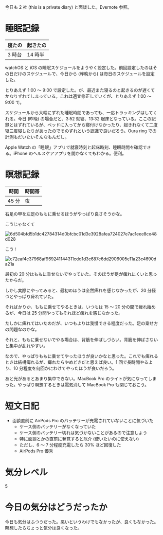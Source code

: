 今日も 2 社 (this is a private diary) と面談した。Evernote 参照。



# 睡眠記録
| 寝たの | 起きたの |
|---|---|
| 3 時台 | 14 時半 |

watchOS と iOS の睡眠スケジュールをようやく設定した。前回設定したのはその日だけのスケジュールで、今日から (昨晩から) は毎日のスケジュールを設定した。

とりあえず 1:00 〜 9:00 で設定した。が、最近また寝るのと起きるのが遅くてかなりずれてしまっている。これは適宜修正していくが、とりあえず 1:00 〜 9:00 で。

スケジュールから大幅にずれた睡眠時間であっても、一応トラッキングはしてくれる。今日 (昨晩) の場合だと、3:52 就寝、13:32 起床となっている。ここの記録とはずれているが、ベッドに入ってから寝付けなかったり、起きれなくて二度寝三度寝したりがあったのでそのずれという認識で良いだろう。Oura ring での計測もだいたいそんなもんだし。

Apple Watch の「睡眠」アプリで就寝時刻と起床時刻、睡眠時間を確認できる。iPhone のヘルスケアアプリを開かなくてもわかる。便利。



# 瞑想記録
| 時間 | 時間帯 |
|---|---|
| 45 分 | 夜 |

右足の甲を左足のももに乗せるほうがやっぱり良さそうかな。

こうじゃなくて

![6d504bfd5b1dc42784314d0bfcbc01d3e3928afea724027e7ac1eee8ce48d028](https://noraworld.github.io/box-bulbasaur/2020/08/6d504bfd5b1dc42784314d0bfcbc01d3e3928afea724027e7ac1eee8ce48d028.jpg)

こう！

![c72eaf4c37968af969241144311cdd1d3c687c6dd2906005e11a23c4690da21a](https://noraworld.github.io/box-bulbasaur/2020/08/c72eaf4c37968af969241144311cdd1d3c687c6dd2906005e11a23c4690da21a.jpg)

最初の 20 分はももに乗せないでやっていた。そのほうが足が痺れにくいと思ったからだ。

しかし実際にやってみると、最初のほうは全然痺れを感じなかったが、20 分経つとやっぱり痺れていた。

そればかりか、ももに乗せてやるときは、いつもは 15 〜 20 分の間で痺れ始めるが、今日は 25 分間やってもそれほど痺れを感じなかった。

たしかに痺れてはいたのだが、いつもよりは我慢できる程度だった。足の乗せ方の問題なのかな。

それと、ももに乗せないでやる場合は、背筋を伸ばしづらい。背筋を伸ばさないと集中が乱れやすい。

なので、やっぱりももに乗せてやったほうが良いかなと思った。これでも痺れるときは結構痺れるが、痺れたらやめどきだと思えば良い。1 回で長時間やるより、10 分程度を何回かにわけてやったほうが良いだろう。

あと光があるとあまり集中できない。MacBook Pro のライトが気になってしまった。やっぱり瞑想するときは電気消して MacBook Pro も閉じておこう。



# 短文日記
- 面談直前に AirPods Pro のバッテリーが充電されていないことに気づいた
  - ケース側のバッテリーがなくなっていた
  - ケース側のバッテリー切れは気づかないことがあるので注意しよう
  - 特に面談とかの直前に発覚すると厄介 (使いたいのに使えない)
  - ただし、6 〜 7 分程度充電したら 30% ほど回復した
  - AirPods Pro 優秀



# 気分レベル
5



# 今日の気分はどうだったか
今日も気分はふつうだった。悪いというわけでもなかったが、良くもなかった。瞑想したらちょっと気分は良くなった。
